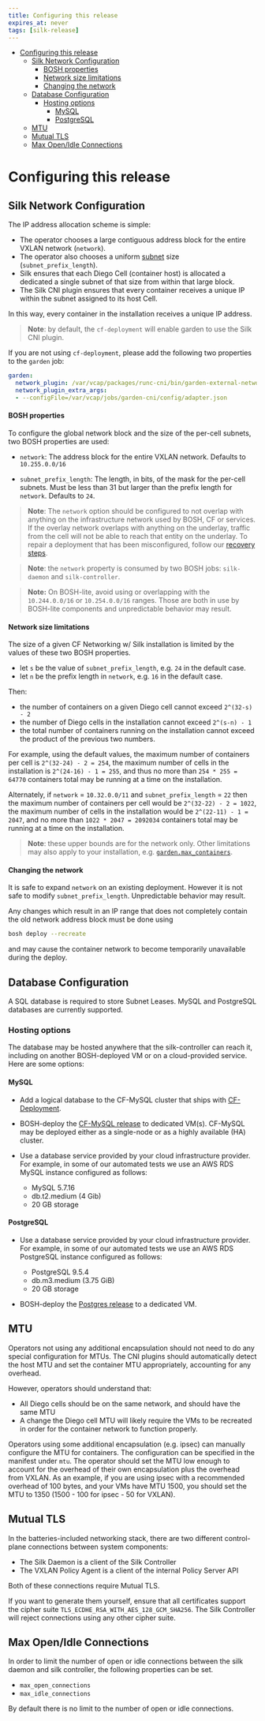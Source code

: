 ```yaml
---
title: Configuring this release
expires_at: never
tags: [silk-release]
---
```


<!-- vim-markdown-toc GFM -->

* [Configuring this release](#configuring-this-release)
  * [Silk Network Configuration](#silk-network-configuration)
      * [BOSH properties](#bosh-properties)
      * [Network size limitations](#network-size-limitations)
      * [Changing the network](#changing-the-network)
  * [Database Configuration](#database-configuration)
    * [Hosting options](#hosting-options)
      * [MySQL](#mysql)
      * [PostgreSQL](#postgresql)
  * [MTU](#mtu)
  * [Mutual TLS](#mutual-tls)
  * [Max Open/Idle Connections](#max-openidle-connections)

<!-- vim-markdown-toc -->
# Configuring this release

## Silk Network Configuration
The IP address allocation scheme is simple:

- The operator chooses a large contiguous address block for the entire VXLAN
  network (`network`).
- The operator also chooses a uniform
  [subnet](https://en.wikipedia.org/wiki/Subnetwork) size
  (`subnet_prefix_length`).
- Silk ensures that each Diego Cell (container host) is allocated a dedicated a
  single subnet of that size from within that large block.
- The Silk CNI plugin ensures that every container receives a unique IP within
  the subnet assigned to its host Cell.

In this way, every container in the installation receives a unique IP address.

> **Note**: by default, the `cf-deployment` will enable garden to use the Silk CNI plugin.

If you are not using `cf-deployment`, please add the following two properties to the `garden` job:
```yaml
garden:
  network_plugin: /var/vcap/packages/runc-cni/bin/garden-external-networker
  network_plugin_extra_args:
  - --configFile=/var/vcap/jobs/garden-cni/config/adapter.json
```

#### BOSH properties
To configure the global network block and the size of the per-cell subnets, two
BOSH properties are used:

- `network`: The address block for the entire VXLAN network.  Defaults to
  `10.255.0.0/16`

- `subnet_prefix_length`: The length, in bits, of the mask for the per-cell
  subnets.  Must be less than 31 but larger than the prefix length for
  `network`.  Defaults to `24`.

> **Note**: The `network` option should be configured to not overlap with
> anything on the infrastructure network used by BOSH, CF or services.
> If the overlay network overlaps with anything on the underlay, traffic from the
> cell will not be able to reach that entity on the underlay.  To repair a
> deployment that has been misconfigured, follow our [recovery
> steps](https://github.com/cloudfoundry/cf-networking-release/blob/develop/docs/troubleshooting.md#diagnosing-and-recovering-from-subnet-overlap).

> **Note**: the `network` property is consumed by two BOSH jobs: `silk-daemon`
> and `silk-controller`.

> **Note:** On BOSH-lite, avoid using or overlapping with the `10.244.0.0/16` or
> `10.254.0.0/16` ranges. Those are both in use by BOSH-lite components and
> unpredictable behavior may result.

#### Network size limitations
The size of a given CF Networking w/ Silk installation is limited by the values
of these two BOSH properties.

- let `s` be the value of `subnet_prefix_length`, e.g. `24` in the default case.
- let `n` be the prefix length in `network`, e.g. `16` in the default case.

Then:
- the number of containers on a given Diego cell cannot exceed `2^(32-s) - 2`
- the number of Diego cells in the installation cannot exceed `2^(s-n) - 1`
- the total number of containers running on the installation cannot exceed the
  product of the previous two numbers.

For example, using the default values, the maximum number of containers per cell
is `2^(32-24) - 2 = 254`, the maximum number of cells in the installation is
`2^(24-16) - 1 = 255`, and thus no more than `254 * 255 = 64770` containers
total may be running at a time on the installation.

Alternately, if `network` = `10.32.0.0/11` and `subnet_prefix_length` = `22`
then the maximum number of containers per cell would be `2^(32-22) - 2 = 1022`,
the maximum number of cells in the installation would be `2^(22-11) - 1 = 2047`,
and no more than `1022 * 2047 = 2092034` containers total may be running at a
time on the installation.

> **Note**: these upper bounds are for the network only.  Other limitations may
> also apply to your installation, e.g.
> [`garden.max_containers`](https://github.com/cloudfoundry/garden-runc-release/blob/master/jobs/garden/spec).

#### Changing the network
It is safe to expand `network` on an existing deployment. However it is not safe
to modify `subnet_prefix_length`.  Unpredictable behavior may result.

Any changes which result in an IP range that does not completely contain the old
network address block must be done using
```bash
bosh deploy --recreate
```
and may cause the container network to become temporarily unavailable during the
deploy.

## Database Configuration
A SQL database is required to store Subnet Leases. MySQL and PostgreSQL
databases are currently supported.

### Hosting options
The database may be hosted anywhere that the silk-controller can reach it,
including on another BOSH-deployed VM or on a cloud-provided service.  Here are
some options:

#### MySQL

- Add a logical database to the CF-MySQL cluster that ships with
  [CF-Deployment](https://github.com/cloudfoundry/cf-deployment).

- BOSH-deploy the [CF-MySQL
  release](https://github.com/cloudfoundry/cf-mysql-release) to dedicated VM(s).
  CF-MySQL may be deployed either as a single-node or as a highly available (HA)
  cluster.

- Use a database service provided by your cloud infrastructure provider.  For
  example, in some of our automated tests we use an AWS RDS MySQL instance
  configured as follows:
    - MySQL 5.7.16
    - db.t2.medium (4 Gib)
    - 20 GB storage


#### PostgreSQL

- Use a database service provided by your cloud infrastructure provider.  For
  example, in some of our automated tests we use an AWS RDS PostgreSQL instance
  configured as follows:
  - PostgreSQL 9.5.4
  - db.m3.medium (3.75 GiB)
  - 20 GB storage

- BOSH-deploy the [Postgres
  release](https://github.com/cloudfoundry/postgres-release/) to a dedicated VM.

## MTU
Operators not using any additional encapsulation should not need to do any
special configuration for MTUs.  The CNI plugins should automatically detect the
host MTU and set the container MTU appropriately, accounting for any overhead.

However, operators should understand that:
 - All Diego cells should be on the same network, and should have the same MTU
 - A change the Diego cell MTU will likely require the VMs to be recreated in
   order for the container network to function properly.

Operators using some additional encapsulation (e.g. ipsec) can manually
configure the MTU for containers.  The configuration can be specified in the
manifest under `mtu`.  The operator should set the MTU low enough to account for
the overhead of their own encapsulation plus the overhead from VXLAN.  As an
example, if you are using ipsec with a recommended overhead of 100 bytes, and
your VMs have MTU 1500, you should set the MTU to 1350 (1500 - 100 for ipsec -
50 for VXLAN).


## Mutual TLS
In the batteries-included networking stack, there are two different
control-plane connections between system components:

- The Silk Daemon is a client of the Silk Controller
- The VXLAN Policy Agent is a client of the internal Policy Server API

Both of these connections require Mutual TLS.

If you want to generate them yourself, ensure that all certificates support the
cipher suite `TLS_ECDHE_RSA_WITH_AES_128_GCM_SHA256`.  The Silk Controller will
reject connections using any other cipher suite.

## Max Open/Idle Connections

In order to limit the number of open or idle connections between the silk daemon
and silk controller, the following properties can be set.
- `max_open_connections`
- `max_idle_connections`

By default there is no limit to the number of open or idle connections.
